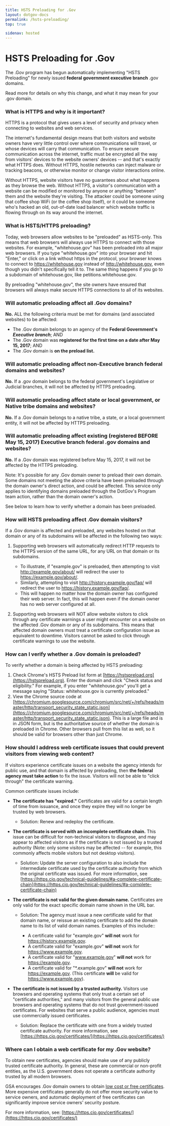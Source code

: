 ```yaml
---
title: HSTS Preloading for .Gov
layout: dotgov-docs
permalink: /hsts-preloading/
top: true

sidenav: hosted
---
```


# HSTS Preloading for .Gov

The .Gov program has begun automatically implementing "HSTS Preloading" for newly issued **federal government executive branch** .gov domains.

Read more for details on why this change, and what it may mean for your .gov domain.

### What is HTTPS and why is it important?

HTTPS is a protocol that gives users a level of security and privacy when connecting to websites and web services.

The internet's fundamental design means that both visitors and website owners have very little control over where communications will travel, or whose devices will carry that communication. To ensure secure communication across the internet, traffic must be encrypted all the way from visitors' devices to the website owners' devices -- and that's exactly what HTTPS does. Without HTTPS, hostile networks can inject malware or tracking beacons, or otherwise monitor or change visitor interactions online.

Without HTTPS, website visitors have no guarantees about what happens as they browse the web. Without HTTPS, a visitor's communication with a website can be modified or monitored by anyone or anything "between" them and the website they're visiting. The attacker could be someone using that coffee shop WiFi (or the coffee shop itself), or it could be someone who's hacked an old, out-of-date load balancer which website traffic is flowing through on its way around the internet.

### What is HSTS/HTTPS preloading?

Today, web browsers allow websites to be "preloaded" as HSTS-only. This means that web browsers will always use HTTPS to connect with those websites. For example, "whitehouse.gov" has been preloaded into all major web browsers. If you type "whitehouse.gov" into your browser and hit "Enter," or click on a link without https in the protocol, your browser knows to connect to https://whitehouse.gov instead of http://whitehouse.gov, even though you didn't specifically tell it to. The same thing happens if you go to a subdomain of whitehouse.gov, like petitions.whitehouse.gov.

By preloading "whitehouse.gov", the site owners have ensured that browsers will always make secure HTTPS connections to all of its websites.

### Will automatic preloading affect all .Gov domains?

**No.** ALL the following criteria must be met for domains (and associated websites) to be affected:

* The .Gov domain belongs to an agency of the **Federal Government's _Executive branch_**; AND
* The .Gov domain was **registered for the first time on a date after May 15, 2017**; AND
* The .Gov domain is **on the preload list.**

### Will automatic preloading affect non-Executive branch federal domains and websites?

**No.** If a .gov domain belongs to the federal government's Legislative or Judicial branches, it will not be affected by HTTPS preloading.

### Will automatic preloading affect state or local government, or Native tribe domains and websites?

**No.** If a .Gov domain belongs to a native tribe, a state, or a local government entity, it will not be affected by HTTPS preloading.

### Will automatic preloading affect existing (registered BEFORE May 15, 2017) Executive branch federal .gov domains and websites?

**No.** If a .Gov domain was registered before May 15, 2017, it will not be affected by the HTTPS preloading.

Note: It's possible for any .Gov domain owner to preload their own domain. Some domains not meeting the above criteria have been preloaded through the domain owner's direct action, and could be affected. This service only applies to identifying domains preloaded through the DotGov's Program team action, rather than the domain owner's action.

See below to learn how to verify whether a domain has been preloaded.

### How will HSTS preloading affect .Gov domain visitors?

If a .Gov domain is affected and preloaded, any websites hosted on that domain or any of its subdomains will be affected in the following two ways:

1. Supporting web browsers will automatically redirect HTTP requests to the HTTPS version of the same URL, for any URL on that domain or its subdomains.

    * To illustrate, if "example.gov" is preloaded, then attempting to visit http://example.gov/about/ will redirect the user to https://example.gov/about/.
    * Similarly, attempting to visit http://history.example.gov/faq/ will redirect the user to https://history.example.gov/faq/.
    * This will happen no matter how the domain owner has configured their web server. In fact, this will happen even if the domain owner has no web server configured at all.

2. Supporting web browsers will NOT allow website visitors to click through any certificate warnings a user might encounter on a website on the affected .Gov domain or any of its subdomains. This means that affected domain owners must treat a certificate configuration issue as equivalent to downtime. Visitors cannot be asked to click through certificate warnings to use the website.

### How can I verify whether a .Gov domain is preloaded?

To verify whether a domain is being affected by HSTS preloading:

1. Check Chrome's HSTS Preload list form at [https://hstspreload.org](https://hstspreload.org). Enter the domain and click "Check status and eligibility." For example, if you enter "whitehouse.gov" you'll get a message saying "Status: whitehouse.gov is currently preloaded."
2. View the Chrome source code at [https://chromium.googlesource.com/chromium/src/net/+/refs/heads/master/http/transport_security_state_static.json](https://chromium.googlesource.com/chromium/src/net/+/refs/heads/master/http/transport_security_state_static.json). This is a large file and is in JSON form, but is the authoritative source of whether the domain is preloaded in Chrome. Other browsers pull from this list as well, so it should be valid for browsers other than just Chrome.

### How should I address web certificate issues that could prevent visitors from viewing web content?

If visitors experience certificate issues on a website the agency intends for public use, and that domain is affected by preloading, then **the federal agency must take action** to fix the issue. Visitors will not be able to "click through" the certificate warning.

Common certificate issues include:

* **The certificate has "expired."** Certificates are valid for a certain length of time from issuance, and once they expire they will no longer be trusted by web browsers.

    * Solution: Renew and redeploy the certificate.

* **The certificate is served with an incomplete certificate chain.** This issue can be difficult for non-technical visitors to diagnose, and may appear to affected visitors as if the certificate is not issued by a trusted authority (Note: only some visitors may be affected -- for example, this commonly affects mobile visitors but not desktop visitors).

    * Solution: Update the server configuration to also include the intermediate certificate used by the certificate authority from which the original certificate was issued.  For more information, see [https://https.cio.gov/technical-guidelines/#a-complete-certificate-chain](https://https.cio.gov/technical-guidelines/#a-complete-certificate-chain)

* **The certificate is not valid for the given domain name.** Certificates are only valid for the exact specific domain name shown in the URL bar.

    * Solution: The agency must issue a new certificate valid for that domain name, or reissue an existing certificate to add the domain name to its list of valid domain names. Examples of this include::

        * A certificate valid for "example.gov" **will not** work for https://history.example.gov.
        * A certificate valid for "example.gov" **will not** work for https://www.example.gov.
        * A certificate valid for "www.example.gov" **will not** work for https://example.gov.
        * A certificate valid for "*.example.gov" **will not** work for https://example.gov. (This certificate **will** be valid for https://www.example.gov).
* **The certificate is not issued by a trusted authority.** Visitors use browsers and operating systems that only trust a certain set of "certificate authorities," and many visitors from the general public use browsers and operating systems that do not trust government-issued certificates. For websites that serve a public audience, agencies must use commercially issued certificates.

    * Solution: Replace the certificate with one from a widely trusted certificate authority. For more information, see [https://https.cio.gov/certificates/](https://https.cio.gov/certificates/)

### Where can I obtain a web certificate for my .Gov website?

To obtain new certificates, agencies should make use of any publicly trusted certificate authority. In general, these are commercial or non-profit entities, as the U.S. government does not operate a certificate authority trusted by all modern browsers.

GSA encourages .Gov domain owners to obtain [low cost or free certificates](https://https.cio.gov/certificates/#what-kind-of-certificate-should-i-get-for-my-domain). More expensive certificates generally do not offer more security value to service owners, and automatic deployment of free certificates can significantly improve service owners' security posture.

For more information, see: [https://https.cio.gov/certificates/](https://https.cio.gov/certificates/)
